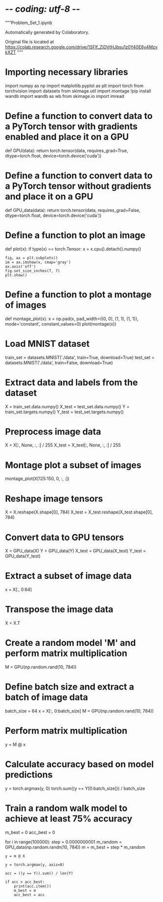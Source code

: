 # -*- coding: utf-8 -*-
"""Problem_Set_1.ipynb

Automatically generated by Colaboratory.

Original file is located at
    https://colab.research.google.com/drive/1SFlf_ZjDVtHJbsu1z0Y40E8y4MzvkXZT
"""

# Importing necessary libraries
import numpy as np
import matplotlib.pyplot as plt
import torch
from torchvision import datasets
from skimage.util import montage
!pip install wandb
import wandb as wb
from skimage.io import imread

# Define a function to convert data to a PyTorch tensor with gradients enabled and place it on a GPU
def GPU(data):
    return torch.tensor(data, requires_grad=True, dtype=torch.float, device=torch.device('cuda'))

# Define a function to convert data to a PyTorch tensor without gradients and place it on a GPU
def GPU_data(data):
    return torch.tensor(data, requires_grad=False, dtype=torch.float, device=torch.device('cuda'))

# Define a function to plot an image
def plot(x):
    if type(x) == torch.Tensor:
        x = x.cpu().detach().numpy()

    fig, ax = plt.subplots()
    im = ax.imshow(x, cmap='gray')
    ax.axis('off')
    fig.set_size_inches(7, 7)
    plt.show()

# Define a function to plot a montage of images
def montage_plot(x):
    x = np.pad(x, pad_width=((0, 0), (1, 1), (1, 1)), mode='constant', constant_values=0)
    plot(montage(x))

# Load MNIST dataset
train_set = datasets.MNIST('./data', train=True, download=True)
test_set = datasets.MNIST('./data', train=False, download=True)

# Extract data and labels from the dataset
X = train_set.data.numpy()
X_test = test_set.data.numpy()
Y = train_set.targets.numpy()
Y_test = test_set.targets.numpy()

# Preprocess image data
X = X[:, None, :, :] / 255
X_test = X_test[:, None, :, :] / 255

# Montage plot a subset of images
montage_plot(X[125:150, 0, :, :])

# Reshape image tensors
X = X.reshape(X.shape[0], 784)
X_test = X_test.reshape(X_test.shape[0], 784)

# Convert data to GPU tensors
X = GPU_data(X)
Y = GPU_data(Y)
X_test = GPU_data(X_test)
Y_test = GPU_data(Y_test)

# Extract a subset of image data
x = X[:, 0:64]

# Transpose the image data
X = X.T

# Create a random model 'M' and perform matrix multiplication
M = GPU(np.random.rand(10, 784))

# Define batch size and extract a batch of image data
batch_size = 64
x = X[:, 0:batch_size]
M = GPU(np.random.rand(10, 784))

# Perform matrix multiplication
y = M @ x

# Calculate accuracy based on model predictions
y = torch.argmax(y, 0)
torch.sum((y == Y[0:batch_size])) / batch_size

# Train a random walk model to achieve at least 75% accuracy
m_best = 0
acc_best = 0

for i in range(100000):
    step = 0.0000000001
    m_random = GPU_data(np.random.randn(10, 784))
    m = m_best + step * m_random

    y = m @ X

    y = torch.argmax(y, axis=0)

    acc = ((y == Y)).sum() / len(Y)

    if acc > acc_best:
        print(acc.item())
        m_best = m
        acc_best = acc
